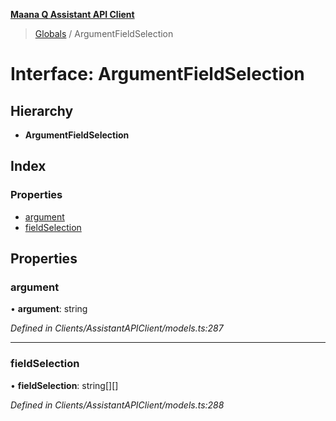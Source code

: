 **[Maana Q Assistant API Client](../README.md)**

> [Globals](../README.md) / ArgumentFieldSelection

# Interface: ArgumentFieldSelection

## Hierarchy

* **ArgumentFieldSelection**

## Index

### Properties

* [argument](argumentfieldselection.md#argument)
* [fieldSelection](argumentfieldselection.md#fieldselection)

## Properties

### argument

•  **argument**: string

*Defined in Clients/AssistantAPIClient/models.ts:287*

___

### fieldSelection

•  **fieldSelection**: string[][]

*Defined in Clients/AssistantAPIClient/models.ts:288*
